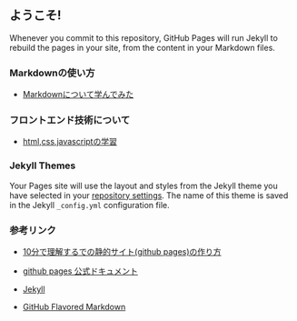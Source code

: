 ## ようこそ!



Whenever you commit to this repository, GitHub Pages will run Jekyll to rebuild the pages in your site, from the content in your Markdown files.

### Markdownの使い方

- [Markdownについて学んでみた](https://mapotofu9.github.io/markdown1)


### フロントエンド技術について

- [html,css,javascriptの学習](https://github.com/mapotofu9/frontend-memos/blob/main/frontendMemo.md)

### Jekyll Themes

Your Pages site will use the layout and styles from the Jekyll theme you have selected in your [repository settings](https://github.com/mapotofu9/mapotofu9.github.io/settings). The name of this theme is saved in the Jekyll `_config.yml` configuration file.

### 参考リンク

- [10分で理解するでの静的サイト(github pages)の作り方](https://guides.github.com/features/pages/) 

- [github pages 公式ドキュメント](https://docs.github.com/categories/github-pages-basics/)

- [Jekyll](https://jekyllrb.com/)

- [GitHub Flavored Markdown](https://guides.github.com/features/mastering-markdown/)
